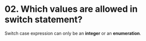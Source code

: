 # 02. Which values are allowed in switch statement?

Switch case expression can only be an **integer** or an **enumeration**.
